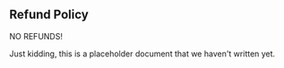 Refund Policy
---

NO REFUNDS!

Just kidding, this is a placeholder document that we haven't written yet.
